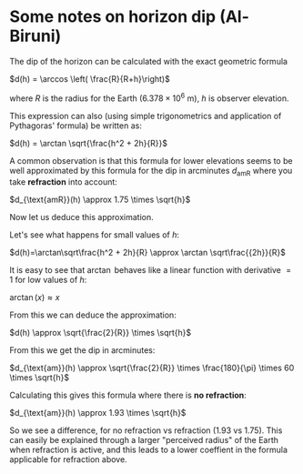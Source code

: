 # Some notes on horizon dip (Al-Biruni)

The dip of the horizon can be calculated with the exact geometric formula

$d(h) = \arccos \left( \frac{R}{R+h}\right)$

where $R$ is the radius for the Earth (${6.378}\times{10^6}$ m),
$h$ is observer elevation.

This expression can also (using simple trigonometrics and application
of Pythagoras' formula) be written as:

$d(h) = \arctan \sqrt{\frac{h^2 + 2h}{R}}$

A common observation is that this formula for lower elevations seems to be
well approximated by this formula for the dip in arcminutes
$d_{\text{amR}}$ where you take **refraction** into account:

$d_{\text{amR}}(h) \approx 1.75 \times \sqrt{h}$

Now let us deduce this approximation.

Let's see what happens for small values of $h$:

$d(h)=\arctan\sqrt\frac{h^2 + 2h}{R} \approx \arctan \sqrt\frac{{2h}}{R}$

It is easy to see that $\arctan$ behaves like a linear function
with derivative $=1$ for low values of $h$:

$\arctan(x) \approx x$

From this we can deduce the approximation:

$d(h) \approx \sqrt{\frac{2}{R}} \times \sqrt{h}$

From this we get the dip in arcminutes:

$d_{\text{am}}(h) \approx \sqrt{\frac{2}{R}} \times \frac{180}{\pi}
\times 60 \times \sqrt{h}$

Calculating this gives this formula where there is **no refraction**:

$d_{\text{am}}(h) \approx 1.93 \times \sqrt{h}$

So we see a difference, for no refraction vs refraction ($1.93$ vs $1.75$).
This can easily be explained through a larger "perceived radius" of
the Earth when refraction is active, and this leads to a lower coeffient in
the formula applicable for refraction above.
